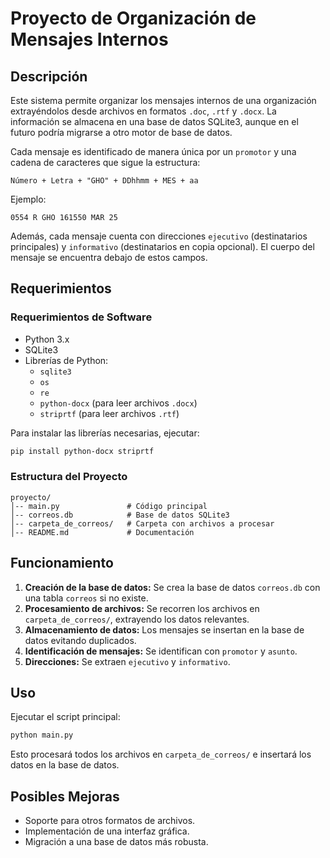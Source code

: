 # Proyecto de Organización de Mensajes Internos

## Descripción

Este sistema permite organizar los mensajes internos de una organización extrayéndolos desde archivos en formatos `.doc`, `.rtf` y `.docx`. La información se almacena en una base de datos SQLite3, aunque en el futuro podría migrarse a otro motor de base de datos.

Cada mensaje es identificado de manera única por un `promotor` y una cadena de caracteres que sigue la estructura:

```
Número + Letra + "GHO" + DDhhmm + MES + aa
```

Ejemplo:

```
0554 R GHO 161550 MAR 25
```

Además, cada mensaje cuenta con direcciones `ejecutivo` (destinatarios principales) y `informativo` (destinatarios en copia opcional). El cuerpo del mensaje se encuentra debajo de estos campos.

## Requerimientos

### Requerimientos de Software

- Python 3.x
- SQLite3
- Librerías de Python:
  - `sqlite3`
  - `os`
  - `re`
  - `python-docx` (para leer archivos `.docx`)
  - `striprtf` (para leer archivos `.rtf`)

Para instalar las librerías necesarias, ejecutar:

```sh
pip install python-docx striprtf
```

### Estructura del Proyecto

```
proyecto/
│-- main.py               # Código principal
│-- correos.db            # Base de datos SQLite3
│-- carpeta_de_correos/   # Carpeta con archivos a procesar
│-- README.md             # Documentación
```

## Funcionamiento

1. **Creación de la base de datos:** Se crea la base de datos `correos.db` con una tabla `correos` si no existe.
2. **Procesamiento de archivos:** Se recorren los archivos en `carpeta_de_correos/`, extrayendo los datos relevantes.
3. **Almacenamiento de datos:** Los mensajes se insertan en la base de datos evitando duplicados.
4. **Identificación de mensajes:** Se identifican con `promotor` y `asunto`.
5. **Direcciones:** Se extraen `ejecutivo` y `informativo`.

## Uso

Ejecutar el script principal:

```sh
python main.py
```

Esto procesará todos los archivos en `carpeta_de_correos/` e insertará los datos en la base de datos.

## Posibles Mejoras

- Soporte para otros formatos de archivos.
- Implementación de una interfaz gráfica.
- Migración a una base de datos más robusta.

